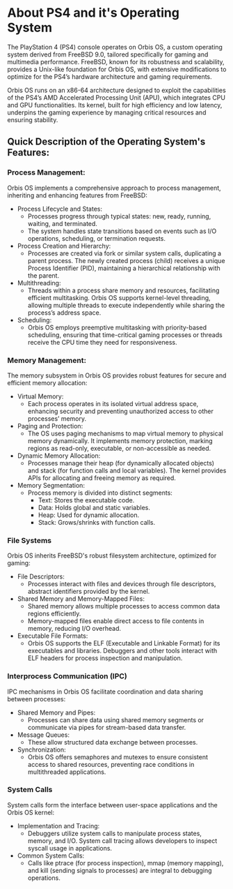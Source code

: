 # About PS4 and it's Operating System
The PlayStation 4 (PS4) console operates on Orbis OS, a custom operating system derived from FreeBSD 9.0, tailored specifically for gaming and multimedia performance. 
FreeBSD, known for its robustness and scalability, provides a Unix-like foundation for Orbis OS, with extensive modifications to optimize for the PS4’s hardware architecture and gaming requirements.

Orbis OS runs on an x86-64 architecture designed to exploit the capabilities of the PS4’s AMD Accelerated Processing Unit (APU), which integrates CPU and GPU functionalities. 
Its kernel, built for high efficiency and low latency, underpins the gaming experience by managing critical resources and ensuring stability.

## Quick Description of the Operating System's Features:

### Process Management:
Orbis OS implements a comprehensive approach to process management, inheriting and enhancing features from FreeBSD:
- Process Lifecycle and States:
  - Processes progress through typical states: new, ready, running, waiting, and terminated.
  - The system handles state transitions based on events such as I/O operations, scheduling, or termination requests.
- Process Creation and Hierarchy:
  - Processes are created via fork or similar system calls, duplicating a parent process. The newly created process (child) receives a unique Process Identifier (PID), maintaining a hierarchical relationship with the parent.
- Multithreading:
  - Threads within a process share memory and resources, facilitating efficient multitasking. Orbis OS supports kernel-level threading, allowing multiple threads to execute independently while sharing the process’s address space.
- Scheduling:
  - Orbis OS employs preemptive multitasking with priority-based scheduling, ensuring that time-critical gaming processes or threads receive the CPU time they need for responsiveness.

### Memory Management:
The memory subsystem in Orbis OS provides robust features for secure and efficient memory allocation:
- Virtual Memory:
  - Each process operates in its isolated virtual address space, enhancing security and preventing unauthorized access to other processes’ memory.
- Paging and Protection:
  - The OS uses paging mechanisms to map virtual memory to physical memory dynamically. It implements memory protection, marking regions as read-only, executable, or non-accessible as needed.
- Dynamic Memory Allocation:
  - Processes manage their heap (for dynamically allocated objects) and stack (for function calls and local variables). The kernel provides APIs for allocating and freeing memory as required.
- Memory Segmentation:
  - Process memory is divided into distinct segments:
    - Text: Stores the executable code.
    - Data: Holds global and static variables.
    - Heap: Used for dynamic allocation.
    - Stack: Grows/shrinks with function calls.

### File Systems
Orbis OS inherits FreeBSD's robust filesystem architecture, optimized for gaming:
- File Descriptors:
  - Processes interact with files and devices through file descriptors, abstract identifiers provided by the kernel.
- Shared Memory and Memory-Mapped Files:
  - Shared memory allows multiple processes to access common data regions efficiently.
  - Memory-mapped files enable direct access to file contents in memory, reducing I/O overhead.
- Executable File Formats:
  - Orbis OS supports the ELF (Executable and Linkable Format) for its executables and libraries. Debuggers and other tools interact with ELF headers for process inspection and manipulation.

### Interprocess Communication (IPC)
IPC mechanisms in Orbis OS facilitate coordination and data sharing between processes:
- Shared Memory and Pipes:
  - Processes can share data using shared memory segments or communicate via pipes for stream-based data transfer.
- Message Queues:
  - These allow structured data exchange between processes.
- Synchronization:
  - Orbis OS offers semaphores and mutexes to ensure consistent access to shared resources, preventing race conditions in multithreaded applications.

### System Calls
System calls form the interface between user-space applications and the Orbis OS kernel:
- Implementation and Tracing:
  - Debuggers utilize system calls to manipulate process states, memory, and I/O. System call tracing allows developers to inspect syscall usage in applications.
- Common System Calls:
  - Calls like ptrace (for process inspection), mmap (memory mapping), and kill (sending signals to processes) are integral to debugging operations.
